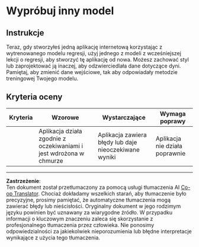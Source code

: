 <!--
CO_OP_TRANSLATOR_METADATA:
{
  "original_hash": "a8e8ae10be335cbc745b75ee552317ff",
  "translation_date": "2025-09-03T17:57:33+00:00",
  "source_file": "3-Web-App/1-Web-App/assignment.md",
  "language_code": "pl"
}
-->
# Wypróbuj inny model

## Instrukcje

Teraz, gdy stworzyłeś jedną aplikację internetową korzystając z wytrenowanego modelu regresji, użyj jednego z modeli z wcześniejszej lekcji o regresji, aby stworzyć tę aplikację od nowa. Możesz zachować styl lub zaprojektować ją inaczej, aby odzwierciedlała dane dotyczące dyni. Pamiętaj, aby zmienić dane wejściowe, tak aby odpowiadały metodzie treningowej Twojego modelu.

## Kryteria oceny

| Kryteria                   | Wzorowe                                                  | Wystarczające                                             | Wymaga poprawy                         |
| -------------------------- | ------------------------------------------------------- | ------------------------------------------------------- | -------------------------------------- |
| | Aplikacja działa zgodnie z oczekiwaniami i jest wdrożona w chmurze | Aplikacja zawiera błędy lub daje nieoczekiwane wyniki    | Aplikacja nie działa poprawnie         |

---

**Zastrzeżenie**:  
Ten dokument został przetłumaczony za pomocą usługi tłumaczenia AI [Co-op Translator](https://github.com/Azure/co-op-translator). Chociaż dokładamy wszelkich starań, aby tłumaczenie było precyzyjne, prosimy pamiętać, że automatyczne tłumaczenia mogą zawierać błędy lub nieścisłości. Oryginalny dokument w jego rodzimym języku powinien być uznawany za wiarygodne źródło. W przypadku informacji o kluczowym znaczeniu zaleca się skorzystanie z profesjonalnego tłumaczenia przez człowieka. Nie ponosimy odpowiedzialności za jakiekolwiek nieporozumienia lub błędne interpretacje wynikające z użycia tego tłumaczenia.